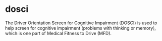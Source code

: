 dosci
=====

The Driver Orientation Screen for Cognitive Impairment (DOSCI) is used to help screen for cognitive impairment (problems with thinking or memory), which is one part of Medical Fitness to Drive (MFD).
